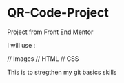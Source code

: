 # QR-Code-Project
Project from Front End Mentor

I will use :

// Images
// HTML 
// CSS

This is to stregthen my git basics skills
